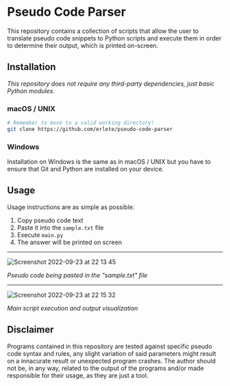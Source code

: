 # Pseudo Code Parser

This repository contains a collection of scripts that allow the user to translate pseudo code snippets to Python scripts and execute them in order to determine their output, which is printed on-screen.

## Installation

_This repository does not require any third-party dependencies, just basic Python modules._

### macOS / UNIX

```bash
# Remember to move to a valid working directory!
git clone https://github.com/erlete/pseudo-code-parser
```

### Windows

Installation on Windows is the same as in macOS / UNIX but you have to ensure that Git and Python are installed on your device.

## Usage

Usage instructions are as simple as possible:

1. Copy pseudo code text
2. Paste it into the `sample.txt` file
3. Execute `main.py`
4. The answer will be printed on screen

---

![Screenshot 2022-09-23 at 22 13 45](https://user-images.githubusercontent.com/76848729/192049689-bd9dcd40-4ce4-4aa9-8532-5be43fa4eed4.png)

_Pseudo code being pasted in the "sample.txt" file_

---

![Screenshot 2022-09-23 at 22 15 32](https://user-images.githubusercontent.com/76848729/192049865-e7665fdc-29eb-4919-9bc4-89e76bdc0588.png)

_Main script execution and output visualization_

## Disclaimer

Programs contained in this repository are tested against specific pseudo code syntax and rules, any slight variation of said parameters might result on a innacurate result or unexpected program crashes. The author should not be, in any way, related to the output of the programs and/or made responsible for their usage, as they are just a tool.
